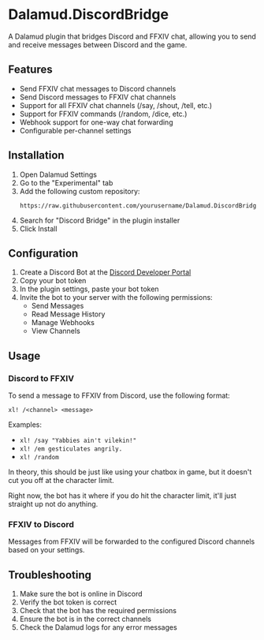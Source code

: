 # Dalamud.DiscordBridge

A Dalamud plugin that bridges Discord and FFXIV chat, allowing you to send and receive messages between Discord and the game.

## Features

- Send FFXIV chat messages to Discord channels
- Send Discord messages to FFXIV chat channels
- Support for all FFXIV chat channels (/say, /shout, /tell, etc.)
- Support for FFXIV commands (/random, /dice, etc.)
- Webhook support for one-way chat forwarding
- Configurable per-channel settings

## Installation

1. Open Dalamud Settings
2. Go to the "Experimental" tab
3. Add the following custom repository:
   ```
   https://raw.githubusercontent.com/yourusername/Dalamud.DiscordBridge/master/repo.json
   ```
4. Search for "Discord Bridge" in the plugin installer
5. Click Install

## Configuration

1. Create a Discord Bot at the [Discord Developer Portal](https://discord.com/developers/applications)
2. Copy your bot token
3. In the plugin settings, paste your bot token
4. Invite the bot to your server with the following permissions:
   - Send Messages
   - Read Message History
   - Manage Webhooks
   - View Channels

## Usage

### Discord to FFXIV

To send a message to FFXIV from Discord, use the following format:
```
xl! /<channel> <message>
```

Examples:
- `xl! /say "Yabbies ain't vilekin!"`
- `xl! /em gesticulates angrily.`
- `xl! /random `

In theory, this should be just like using your chatbox in game, but it doesn't cut you off at the character limit.

Right now, the bot has it where if you do hit the character limit, it'll just straight up not do anything.

### FFXIV to Discord

Messages from FFXIV will be forwarded to the configured Discord channels based on your settings.

## Troubleshooting

1. Make sure the bot is online in Discord
2. Verify the bot token is correct
3. Check that the bot has the required permissions
4. Ensure the bot is in the correct channels
5. Check the Dalamud logs for any error messages